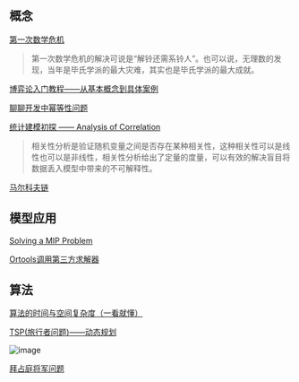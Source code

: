 ## 概念
[第一次数学危机](https://blog.sciencenet.cn/blog-677221-1318728.html)
>第一次数学危机的解决可说是“解铃还需系铃人”。也可以说，无理数的发现，当年是毕氏学派的最大灾难，其实也是毕氏学派的最大成就。

[博弈论入门教程——从基本概念到具体案例](https://program-think.blogspot.com/2020/11/Game-Theory.html)

[聊聊开发中幂等性问题](https://juejin.cn/post/6844903815552958477)

[统计建模初探 —— Analysis of Correlation](https://xiaomi-info.github.io/2020/05/24/analysis-of-correlation/)
>相关性分析是验证随机变量之间是否存在某种相关性，这种相关性可以是线性也可以是非线性，相关性分析给出了定量的度量，可以有效的解决盲目将数据丢入模型中带来的不可解释性。

[马尔科夫链](https://juejin.cn/post/7014311490513535006)

## 模型应用
[Solving a MIP Problem](https://developers.google.com/optimization/mip/integer_opt)

[Ortools调用第三方求解器](https://zhuanlan.zhihu.com/p/143524179)

## 算法
[算法的时间与空间复杂度（一看就懂）](https://zhuanlan.zhihu.com/p/50479555) 

[TSP(旅行者问题)——动态规划](https://blog.csdn.net/joekwok/article/details/4749713)

![image](https://p-blog.csdn.net/images/p_blog_csdn_net/gfaiswl/612517/o_image_thumb_3.gif)

[拜占庭将军问题](https://www.bilibili.com/video/BV1yJ411v7xV?spm_id_from=333.337.search-card.all.click)
